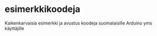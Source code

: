 # esimerkkikoodeja
Kaikenkarvaisia esimerkki ja avustus koodeja suomalaisille Arduino yms käyttäjille
